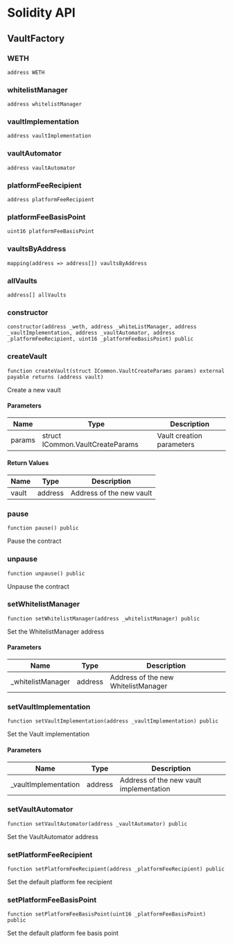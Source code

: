 # Solidity API

## VaultFactory

### WETH

```solidity
address WETH
```

### whitelistManager

```solidity
address whitelistManager
```

### vaultImplementation

```solidity
address vaultImplementation
```

### vaultAutomator

```solidity
address vaultAutomator
```

### platformFeeRecipient

```solidity
address platformFeeRecipient
```

### platformFeeBasisPoint

```solidity
uint16 platformFeeBasisPoint
```

### vaultsByAddress

```solidity
mapping(address => address[]) vaultsByAddress
```

### allVaults

```solidity
address[] allVaults
```

### constructor

```solidity
constructor(address _weth, address _whiteListManager, address _vaultImplementation, address _vaultAutomator, address _platformFeeRecipient, uint16 _platformFeeBasisPoint) public
```

### createVault

```solidity
function createVault(struct ICommon.VaultCreateParams params) external payable returns (address vault)
```

Create a new vault

#### Parameters

| Name   | Type                             | Description               |
| ------ | -------------------------------- | ------------------------- |
| params | struct ICommon.VaultCreateParams | Vault creation parameters |

#### Return Values

| Name  | Type    | Description              |
| ----- | ------- | ------------------------ |
| vault | address | Address of the new vault |

### pause

```solidity
function pause() public
```

Pause the contract

### unpause

```solidity
function unpause() public
```

Unpause the contract

### setWhitelistManager

```solidity
function setWhitelistManager(address _whitelistManager) public
```

Set the WhitelistManager address

#### Parameters

| Name               | Type    | Description                         |
| ------------------ | ------- | ----------------------------------- |
| \_whitelistManager | address | Address of the new WhitelistManager |

### setVaultImplementation

```solidity
function setVaultImplementation(address _vaultImplementation) public
```

Set the Vault implementation

#### Parameters

| Name                  | Type    | Description                             |
| --------------------- | ------- | --------------------------------------- |
| \_vaultImplementation | address | Address of the new vault implementation |

### setVaultAutomator

```solidity
function setVaultAutomator(address _vaultAutomator) public
```

Set the VaultAutomator address

### setPlatformFeeRecipient

```solidity
function setPlatformFeeRecipient(address _platformFeeRecipient) public
```

Set the default platform fee recipient

### setPlatformFeeBasisPoint

```solidity
function setPlatformFeeBasisPoint(uint16 _platformFeeBasisPoint) public
```

Set the default platform fee basis point
